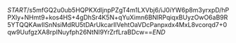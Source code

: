 $START$/s5mfGQ2u0ub5HQPKXdljnpPZgT4m1LXVbj6/iJ0iYW6p8m3yrxpD/hPPXly+NHmt9+kos4HS+4gDhSr4K5N+qYuXimn6BNlRPqiqxBUyzOwO6aB9R5YTQQKAwIlSnNsiMdRU5tDArUkcarIlVehtOaVDcPanpxdx4MxL8vcorqd7+0qw9UufgzXA8rpINuyfph26NtNI9YrZrfLraBDcw==$END$